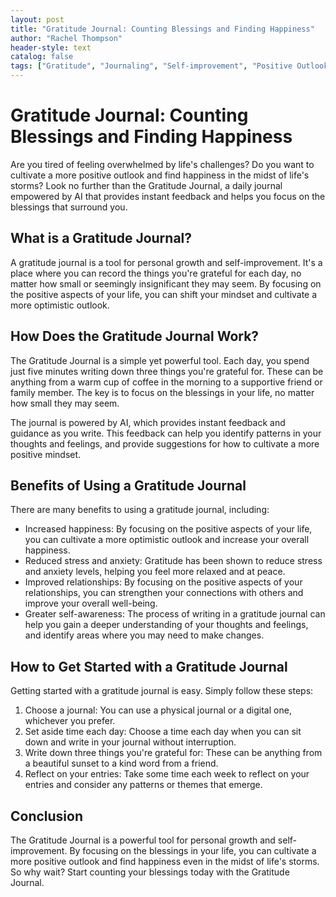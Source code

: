 ```yaml
---
layout: post
title: "Gratitude Journal: Counting Blessings and Finding Happiness"
author: "Rachel Thompson"
header-style: text
catalog: false
tags: ["Gratitude", "Journaling", "Self-improvement", "Positive Outlook", "Happiness"]
---
```


# Gratitude Journal: Counting Blessings and Finding Happiness

Are you tired of feeling overwhelmed by life's challenges? Do you want to cultivate a more positive outlook and find happiness in the midst of life's storms? Look no further than the Gratitude Journal, a daily journal empowered by AI that provides instant feedback and helps you focus on the blessings that surround you.

## What is a Gratitude Journal?

A gratitude journal is a tool for personal growth and self-improvement. It's a place where you can record the things you're grateful for each day, no matter how small or seemingly insignificant they may seem. By focusing on the positive aspects of your life, you can shift your mindset and cultivate a more optimistic outlook.

## How Does the Gratitude Journal Work?

The Gratitude Journal is a simple yet powerful tool. Each day, you spend just five minutes writing down three things you're grateful for. These can be anything from a warm cup of coffee in the morning to a supportive friend or family member. The key is to focus on the blessings in your life, no matter how small they may seem.

The journal is powered by AI, which provides instant feedback and guidance as you write. This feedback can help you identify patterns in your thoughts and feelings, and provide suggestions for how to cultivate a more positive mindset.

## Benefits of Using a Gratitude Journal

There are many benefits to using a gratitude journal, including:

* Increased happiness: By focusing on the positive aspects of your life, you can cultivate a more optimistic outlook and increase your overall happiness.
* Reduced stress and anxiety: Gratitude has been shown to reduce stress and anxiety levels, helping you feel more relaxed and at peace.
* Improved relationships: By focusing on the positive aspects of your relationships, you can strengthen your connections with others and improve your overall well-being.
* Greater self-awareness: The process of writing in a gratitude journal can help you gain a deeper understanding of your thoughts and feelings, and identify areas where you may need to make changes.

## How to Get Started with a Gratitude Journal

Getting started with a gratitude journal is easy. Simply follow these steps:

1. Choose a journal: You can use a physical journal or a digital one, whichever you prefer.
2. Set aside time each day: Choose a time each day when you can sit down and write in your journal without interruption.
3. Write down three things you're grateful for: These can be anything from a beautiful sunset to a kind word from a friend.
4. Reflect on your entries: Take some time each week to reflect on your entries and consider any patterns or themes that emerge.

## Conclusion

The Gratitude Journal is a powerful tool for personal growth and self-improvement. By focusing on the blessings in your life, you can cultivate a more positive outlook and find happiness even in the midst of life's storms. So why wait? Start counting your blessings today with the Gratitude Journal.